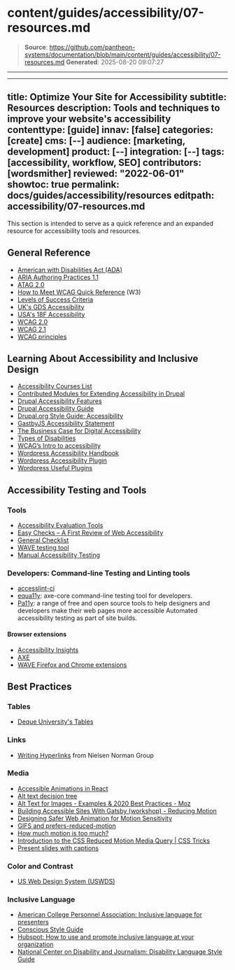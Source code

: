 # content/guides/accessibility/07-resources.md

> **Source**: https://github.com/pantheon-systems/documentation/blob/main/content/guides/accessibility/07-resources.md
> **Generated**: 2025-08-20 09:07:27

---

---
title: Optimize Your Site for Accessibility
subtitle: Resources
description: Tools and techniques to improve your website's accessibility
contenttype: [guide]
innav: [false]
categories: [create]
cms: [--]
audience: [marketing, development]
product: [--]
integration: [--]
tags: [accessibility, workflow, SEO]
contributors: [wordsmither]
reviewed: "2022-06-01"
showtoc: true
permalink: docs/guides/accessibility/resources
editpath: accessibility/07-resources.md
---

This section is intended to serve as a quick reference and an expanded resource for accessibility tools and resources. 

## General Reference

- [American with Disabilities Act (ADA)](https://adata.org/faq/what-definition-disability-under-ada)
- [ARIA Authoring Practices 1.1 ](https://www.w3.org/TR/wai-aria-practices-1.1)
- [ATAG 2.0 ](https://www.w3.org/TR/ATAG20)
- [How to Meet WCAG Quick Reference](https://www.w3.org/WAI/WCAG21/quickref/) (W3)
- [Levels of Success Criteria](https://www.w3.org/WAI/WCAG21/Understanding/conformance#levels)
- [UK's GDS Accessibility ](https://accessibility.blog.gov.uk/)
- [USA's 18F Accessibility ](https://accessibility.18f.gov)
- [WCAG 2.0](https://www.w3.org/TR/WCAG20)
- [WCAG 2.1 ](https://www.w3.org/TR/WCAG21)
- [WCAG principles](https://www.w3.org/TR/WCAG20/#guidelines)

## Learning About Accessibility and Inclusive Design

- [Accessibility Courses List ](https://github.com/mgifford/a11y-courses)
- [Contributed Modules for Extending Accessibility in Drupal](https://www.drupal.org/docs/accessibility/contributed-modules-for-extending-accessibility-in-drupal)
- [Drupal Accessibility Features](https://www.drupal.org/docs/accessibility/drupal-accessibility-features)
- [Drupal Accessibility Guide](https://www.drupal.org/docs/accessibility)
- [Drupal.org Style Guide: Accessibility](https://www.drupal.org/drupalorg/style-guide/accessibility)
- [GastbyJS Accessibility Statement](https://www.gatsbyjs.org/accessibility-statement/)
- [The Business Case for Digital Accessibility](https://www.w3.org/WAI/business-case/)
- [Types of Disabilities](https://usability.yale.edu/web-accessibility/articles/types-disabilities)
- [WCAG’s Intro to accessibility](https://www.w3.org/WAI/fundamentals/accessibility-intro/)
- [Wordpress Accessibility Handbook](https://make.wordpress.org/accessibility/handbook/)
- [Wordpress Accessibility Plugin](https://make.wordpress.org/accessibility/handbook/which-tools-can-i-use/wp-accessibility-plugin/)
- [Wordpress Useful Plugins](https://make.wordpress.org/accessibility/handbook/which-tools-can-i-use/other-plugins-to-improve-accessibility/)

## Accessibility Testing and Tools

### Tools

- [Accessibility Evaluation Tools](https://webaim.org/articles/tools)
- [Easy Checks – A First Review of Web Accessibility](https://www.w3.org/WAI/test-evaluate/preliminary/)
- [General Checklist](https://a11yproject.com/checklist.html)
- [WAVE testing tool](https://wave.webaim.org/)
- [Manual Accessibility Testing](https://uit.stanford.edu/accessibility/testing/manual-checks)

### Developers: Command-line Testing and Linting tools

- [accesslint-ci](https://thoughtbot.com/blog/introducing-accesslint-web-accessibility-testing-in-ci)
- [equa11y](https://github.com/oslabs-beta/Equa11y): axe-core command-line testing tool for developers.
- [Pa11y](https://pa11y.org/): a range of free and open source tools to help designers and developers make their web pages more accessible Automated accessibility testing as part of site builds.

#### Browser extensions

- [Accessibility Insights](https://accessibilityinsights.io/)
- [AXE](https://www.deque.com/axe/)
- [WAVE Firefox and Chrome extensions](https://wave.webaim.org/extension)

## Best Practices

### Tables

- [Deque University's Tables](https://dequeuniversity.com/checklists/web/tables)

### Links

- [Writing Hyperlinks](https://www.nngroup.com/articles/writing-links/) from Nielsen Norman Group

### Media

- [Accessible Animations in React](https://www.joshwcomeau.com/react/prefers-reduced-motion/)
- [Alt text decision tree](https://www.w3.org/WAI/tutorials/images/decision-tree/)
- [Alt Text for Images - Examples & 2020 Best Practices - Moz](https://moz.com/learn/seo/alt-text)
- [Building Accessible Sites With Gatsby (workshop) - Reducing Motion](https://marcysutton.github.io/gatsby-a11y-workshop/animation/)
- [Designing Safer Web Animation for Motion Sensitivity](https://alistapart.com/article/designing-safer-web-animation-for-motion-sensitivity/)
- [GIFS and prefers-reduced-motion](https://css-tricks.com/gifs-and-prefers-reduced-motion/)
- [How much motion is too much?](https://uxdesign.cc/accessible-interaction-design-38db3b72c3ae)
- [Introduction to the CSS Reduced Motion Media Query | CSS Tricks](https://css-tricks.com/introduction-reduced-motion-media-query/)
- [Present slides with captions](https://support.google.com/docs/answer/9109474?hl=en)

### Color and Contrast

- [US Web Design System (USWDS)](https://designsystem.digital.gov/)

### Inclusive Language

- [American College Personnel Association: Inclusive language for presenters](https://www.youtube.com/watch?v=vTqrSMrVW3w)
- [Conscious Style Guide](https://consciousstyleguide.com/)
- [Hubspot: How to use and promote inclusive language at your organization](https://blog.hubspot.com/marketing/inclusive-language)
- [National Center on Disability and Journalism: Disability Language Style Guide](https://ncdj.org/style-guide/)